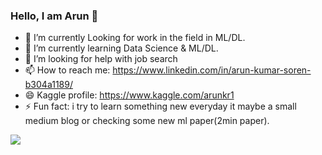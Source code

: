 ### Hello, I am Arun  👋

- 🔭 I’m currently Looking for work in the field in ML/DL.
- 🌱 I’m currently learning Data Science & ML/DL.
- 🤔 I’m looking for help with job search
- 📫 How to reach me: https://www.linkedin.com/in/arun-kumar-soren-b304a1189/
- 😄 Kaggle profile: https://www.kaggle.com/arunkr1
- ⚡ Fun fact: i try to learn something new everyday it maybe a small medium blog or checking some new ml paper(2min paper).

<img src= "https://github-readme-stats.vercel.app/api?username=Arunsoren&&show_icons=true&title_color=ffffff&icon_color=bb2acf&text_color=daf7dc&bg_color=D03D56">

